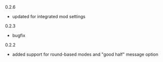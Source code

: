 0.2.6
- updated for integrated mod settings

0.2.3
- bugfix

0.2.2
- added support for round-based modes and "good half" message option
